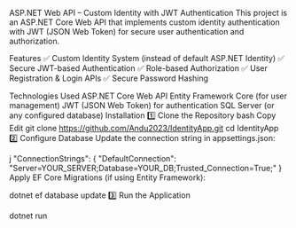 ASP.NET Web API – Custom Identity with JWT Authentication
This project is an ASP.NET Core Web API that implements custom identity authentication with JWT (JSON Web Token) for secure user authentication and authorization.

Features
✅ Custom Identity System (instead of default ASP.NET Identity)
✅ Secure JWT-based Authentication
✅ Role-based Authorization
✅ User Registration & Login APIs
✅ Secure Password Hashing

Technologies Used
ASP.NET Core Web API
Entity Framework Core (for user management)
JWT (JSON Web Token) for authentication
SQL Server (or any configured database)
Installation
1️⃣ Clone the Repository
bash
Copy
Edit
git clone https://github.com/Andu2023/IdentityApp.git
cd IdentityApp
2️⃣ Configure Database
Update the connection string in appsettings.json:

j
"ConnectionStrings": {
  "DefaultConnection": "Server=YOUR_SERVER;Database=YOUR_DB;Trusted_Connection=True;"
}
Apply EF Core Migrations (if using Entity Framework):


dotnet ef database update
3️⃣ Run the Application

dotnet run
